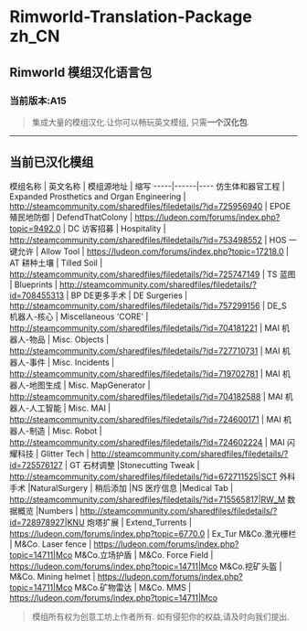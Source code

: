 # Rimworld-Translation-Package zh_CN
## Rimworld 模组汉化语言包
### 当前版本:A15
> 集成大量的模组汉化.让你可以畅玩英文模组, 只需**一个汉化包**.


----------


## 当前已汉化模组
模组名称 | 英文名称 | 模组源地址 | 缩写
-----|------|----
仿生体和器官工程    | Expanded Prosthetics and Organ Engineering    | http://steamcommunity.com/sharedfiles/filedetails/?id=725956940	|	EPOE
殖民地防御    | DefendThatColony    | https://ludeon.com/forums/index.php?topic=9492.0	|	DC
访客招募    | Hospitality    | http://steamcommunity.com/sharedfiles/filedetails/?id=753498552	|	HOS
一键允许    | Allow Tool   | https://ludeon.com/forums/index.php?topic=17218.0	|	AT
耕种土壤    | Tilled Soil    | http://steamcommunity.com/sharedfiles/filedetails/?id=725747149	|	TS
蓝图    | Blueprints    | http://steamcommunity.com/sharedfiles/filedetails/?id=708455313	|	BP
DE更多手术    | DE Surgeries    | http://steamcommunity.com/sharedfiles/filedetails/?id=757299156	| DE_S	
机器人-核心 | Miscellaneous 'CORE' | http://steamcommunity.com/sharedfiles/filedetails/?id=704181221 | MAI
机器人-物品 | Misc. Objects | http://steamcommunity.com/sharedfiles/filedetails/?id=727710731 | MAI
机器人-事件 | Misc. Incidents | http://steamcommunity.com/sharedfiles/filedetails/?id=719702781 | MAI
机器人-地图生成 | Misc. MapGenerator | http://steamcommunity.com/sharedfiles/filedetails/?id=704182588 | MAI
机器人-人工智能 | Misc. MAI | http://steamcommunity.com/sharedfiles/filedetails/?id=724600171 | MAI
机器人-制造 | Misc. Robot | http://steamcommunity.com/sharedfiles/filedetails/?id=724602224 | MAI
闪耀科技 | Glitter Tech | http://steamcommunity.com/sharedfiles/filedetails/?id=725576127 | GT
石材调整 |Stonecutting Tweak | http://steamcommunity.com/sharedfiles/filedetails/?id=672711525|SCT
外科手术 |NaturalSurgery | 稍后添加 |NS 
医疗信息 |Medical Tab | http://steamcommunity.com/sharedfiles/filedetails/?id=715565817|RW_M
数据概览 |Numbers | http://steamcommunity.com/sharedfiles/filedetails/?id=728978927|KNU
炮塔扩展 | Extend_Turrents | https://ludeon.com/forums/index.php?topic=6770.0 | Ex_Tur
M&Co.激光栅栏 | M&Co. Laser fence | https://ludeon.com/forums/index.php?topic=14711|Mco
M&Co.立场护盾 | M&Co. Force Field | https://ludeon.com/forums/index.php?topic=14711|Mco
M&Co.挖矿头盔 | M&Co. Mining helmet | https://ludeon.com/forums/index.php?topic=14711|Mco
M&Co.矿物雷达 | M&Co. MMS | https://ludeon.com/forums/index.php?topic=14711|Mco


>模组所有权为创意工坊上作者所有.
如有侵犯你的权益,请及时向我们提出.